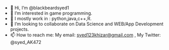 - 👋 Hi, I’m @blackbeardsyed1
- 👀 I’m interested in game programming.
- 🌱 I mostly work in : python,java,c++,R.
- 💞️ I’m looking to collaborate on Data Science and WEB/App Development projects.
- 📫 How to reach me: My email: syed123khizar@gmail.com , My Twitter: @syed_AK472

<!---
blackbeardsyed1/blackbeardsyed1 is a ✨ special ✨ repository because its `README.md` (this file) appears on your GitHub profile.
You can click the Preview link to take a look at your changes.
--->
